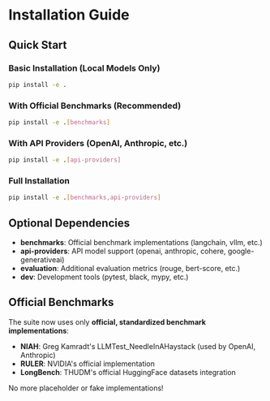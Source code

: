 # Installation Guide

## Quick Start

### Basic Installation (Local Models Only)
```bash
pip install -e .
```

### With Official Benchmarks (Recommended)
```bash
pip install -e .[benchmarks]
```

### With API Providers (OpenAI, Anthropic, etc.)
```bash
pip install -e .[api-providers]
```

### Full Installation
```bash
pip install -e .[benchmarks,api-providers]
```

## Optional Dependencies

- **benchmarks**: Official benchmark implementations (langchain, vllm, etc.)
- **api-providers**: API model support (openai, anthropic, cohere, google-generativeai)
- **evaluation**: Additional evaluation metrics (rouge, bert-score, etc.)
- **dev**: Development tools (pytest, black, mypy, etc.)

## Official Benchmarks

The suite now uses only **official, standardized benchmark implementations**:

- **NIAH**: Greg Kamradt's LLMTest_NeedleInAHaystack (used by OpenAI, Anthropic)
- **RULER**: NVIDIA's official implementation
- **LongBench**: THUDM's official HuggingFace datasets integration

No more placeholder or fake implementations!